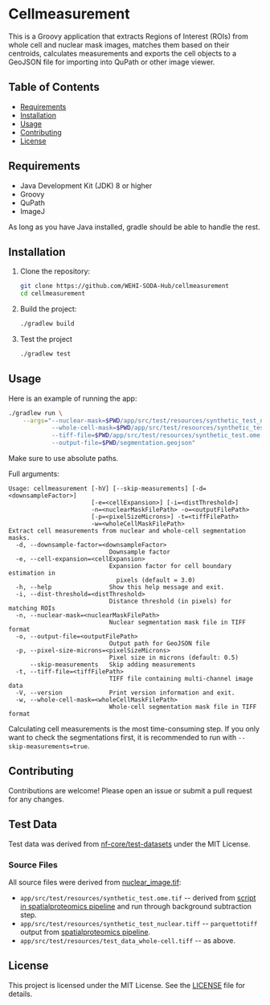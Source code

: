 # Cellmeasurement

This is a Groovy application that extracts Regions of Interest (ROIs) from whole cell and nuclear mask images, matches them based on their centroids, calculates measurements and exports the cell objects to a GeoJSON file for importing into QuPath or other image viewer.

## Table of Contents
- [Requirements](#requirements)
- [Installation](#installation)
- [Usage](#usage)
- [Contributing](#contributing)
- [License](#license)

## Requirements

- Java Development Kit (JDK) 8 or higher
- Groovy
- QuPath
- ImageJ

As long as you have Java installed, gradle should be able to handle the rest.

## Installation

1. Clone the repository:
   ```sh
   git clone https://github.com/WEHI-SODA-Hub/cellmeasurement
   cd cellmeasurement
   ```

2. Build the project:
   ```sh
   ./gradlew build
   ```

3. Test the project
   ```sh
   ./gradlew test
   ```

## Usage

Here is an example of running the app:

```sh
./gradlew run \
    --args="--nuclear-mask=$PWD/app/src/test/resources/synthetic_test_nuclear.tiff \
            --whole-cell-mask=$PWD/app/src/test/resources/synthetic_test_whole-cell.tiff \
            --tiff-file=$PWD/app/src/test/resources/synthetic_test.ome.tif \
            --output-file=$PWD/segmentation.geojson"
```

Make sure to use absolute paths.

Full arguments:

```
Usage: cellmeasurement [-hV] [--skip-measurements] [-d=<downsampleFactor>]
                       [-e=<cellExpansion>] [-i=<distThreshold>]
                       -n=<nuclearMaskFilePath> -o=<outputFilePath>
                       [-p=<pixelSizeMicrons>] -t=<tiffFilePath>
                       -w=<wholeCellMaskFilePath>
Extract cell measurements from nuclear and whole-cell segmentation masks.
  -d, --downsample-factor=<downsampleFactor>
                            Downsample factor
  -e, --cell-expansion=<cellExpansion>
                            Expansion factor for cell boundary estimation in
                              pixels (default = 3.0)
  -h, --help                Show this help message and exit.
  -i, --dist-threshold=<distThreshold>
                            Distance threshold (in pixels) for matching ROIs
  -n, --nuclear-mask=<nuclearMaskFilePath>
                            Nuclear segmentation mask file in TIFF format
  -o, --output-file=<outputFilePath>
                            Output path for GeoJSON file
  -p, --pixel-size-microns=<pixelSizeMicrons>
                            Pixel size in microns (default: 0.5)
      --skip-measurements   Skip adding measurements
  -t, --tiff-file=<tiffFilePath>
                            TIFF file containing multi-channel image data
  -V, --version             Print version information and exit.
  -w, --whole-cell-mask=<wholeCellMaskFilePath>
                            Whole-cell segmentation mask file in TIFF format
```

Calculating cell measurements is the most time-consuming step. If you only want to check the
segmentations first, it is recommended to run with `--skip-measurements=true`.

## Contributing

Contributions are welcome! Please open an issue or submit a pull request for any changes.

## Test Data

Test data was derived from [nf-core/test-datasets](https://github.com/nf-core/test-datasets)
under the MIT License.

### Source Files
All source files were derived from [nuclear_image.tif](https://github.com/nf-core/test-datasets/blob/modules/data/imaging/segmentation/nuclear_image.tif):

- `app/src/test/resources/synthetic_test.ome.tif` -- derived from [script in spatialproteomics pipeline](https://github.com/WEHI-SODA-Hub/spatialproteomics/blob/main/tests/data/comet/make_comet_test_data.py)
  and run through background subtraction step.
- `app/src/test/resources/synthetic_test_nuclear.tiff` -- `parquettotiff` output from [spatialproteomics pipeline](https://github.com/WEHI-SODA-Hub/spatialproteomics).
- `app/src/test/resources/test_data_whole-cell.tiff` -- as above.

## License

This project is licensed under the MIT License. See the [LICENSE](LICENSE) file for details.
